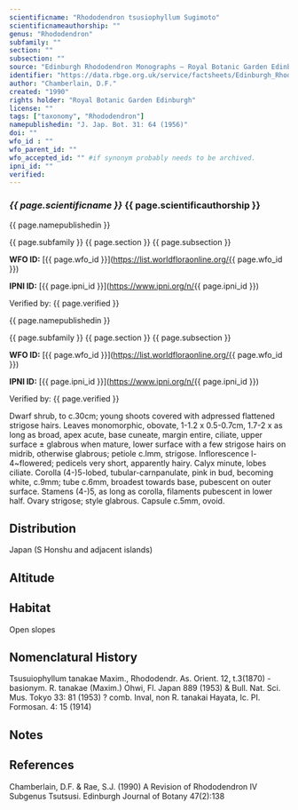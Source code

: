 ```yaml
---
scientificname: "Rhododendron tsusiophyllum Sugimoto"
scientificnameauthorship: ""
genus: "Rhododendron"
subfamily: ""
section: ""
subsection: ""
source: "Edinburgh Rhododendron Monographs – Royal Botanic Garden Edinburgh"
identifier: "https://data.rbge.org.uk/service/factsheets/Edinburgh_Rhododendron_Monographs.xhtml"
author: "Chamberlain, D.F."
created: "1990"
rights holder: "Royal Botanic Garden Edinburgh"
license: ""
tags: ["taxonomy", "Rhododendron"]
namepublishedin: "J. Jap. Bot. 31: 64 (1956)"
doi: ""
wfo_id : ""
wfo_parent_id: ""
wfo_accepted_id: "" #if synonym probably needs to be archived.                      
ipni_id: ""
verified:
---
```

### _{{ page.scientificname }}_ {{ page.scientificauthorship }}
 {{ page.namepublishedin }}

{{ page.subfamily }} {{ page.section }} {{ page.subsection }}

**WFO ID:** [{{ page.wfo_id }}](https://list.worldfloraonline.org/{{ page.wfo_id }})

**IPNI ID:** [{{ page.ipni_id }}](https://www.ipni.org/n/{{ page.ipni_id }})

Verified by: {{ page.verified }}

 {{ page.namepublishedin }}

{{ page.subfamily }} {{ page.section }} {{ page.subsection }}

**WFO ID:** [{{ page.wfo_id }}](https://list.worldfloraonline.org/{{ page.wfo_id }})

**IPNI ID:** [{{ page.ipni_id }}](https://www.ipni.org/n/{{ page.ipni_id }})

Verified by: {{ page.verified }}



Dwarf shrub, to c.30cm; young shoots covered with adpressed flattened strigose hairs. Leaves monomorphic, obovate, 1-1.2 x 0.5-0.7cm, 1.7-2 x as long as broad, apex acute, base cuneate, margin entire, ciliate, upper surface ± glabrous when mature, lower surface with a few strigose hairs on midrib, otherwise glabrous; petiole c.lmm, strigose. Inflorescence l-4~flowered; pedicels very short, apparently hairy. Calyx minute, lobes ciliate. Corolla (4-)5-lobed, tubular-carnpanulate, pink in bud, becoming white, c.9mm; tube c.6mm, broadest towards base, pubescent on outer surface. Stamens (4-)5, as long as corolla, filaments pubescent in lower half. Ovary strigose; style glabrous. Capsule c.5mm, ovoid.

## Distribution
Japan (S Honshu and adjacent islands)

## Altitude


## Habitat
Open slopes

## Nomenclatural History
Tsusuiophyllum tanakae Maxim., Rhododendr. As. Orient. 12, t.3(1870) - basionym. R. tanakae (Maxim.) Ohwi, Fl. Japan 889 (1953) & Bull. Nat. Sci. Mus. Tokyo 33: 81 (1953) ? comb. Inval, non R. tanakai Hayata, Ic. PI. Formosan. 4: 15 (1914)
                       
## Notes


## References

Chamberlain, D.F. & Rae, S.J. (1990) A Revision of Rhododendron IV Subgenus Tsutsusi. Edinburgh Journal of Botany 47(2):138
